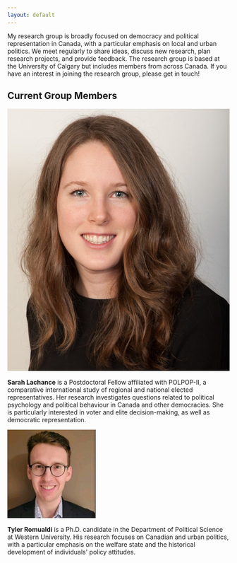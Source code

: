 ```yaml
---
layout: default
---
```


My research group is broadly focused on democracy and political representation in Canada, with a particular emphasis on local and urban politics. We meet regularly to share ideas, discuss new research, plan research projects, and provide feedback. The research group is based at the University of Calgary but includes members from across Canada. If you have an interest in joining the research group, please get in touch! 

## Current Group Members

<img class="profile-picture" src="lachance.jpg">

**Sarah Lachance** is a Postdoctoral Fellow affiliated with POLPOP-II, a comparative international study of regional and national elected representatives. Her research investigates questions related to political psychology and political behaviour in Canada and other democracies. She is particularly interested in voter and elite decision-making, as well as democratic representation.

<img class="profile-picture" src="Romualdi.jpeg">

**Tyler Romualdi** is a Ph.D. candidate in the Department of Political Science at Western University. His research focuses on Canadian and urban politics, with a particular emphasis on the welfare state and the historical development of individuals' policy attitudes.